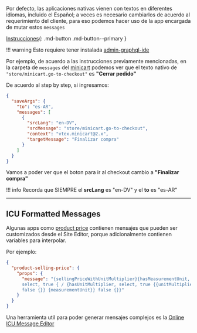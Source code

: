 Por defecto, las aplicaciones nativas vienen con textos en diferentes idiomas, incluido el Español; a veces es necesario cambiarlos de acuerdo al requerimiento del cliente, para eso podemos hacer uso de la app encargada de mutar estos `messages`  

[Instrucciones](https://developers.vtex.com/vtex-developer-docs/docs/storefront-content-internationalization){: .md-button .md-button--primary }

!!! warning
    Esto requiere tener instalada [admin-graphql-ide](https://github.com/vtex-apps/admin-graphql-ide)

Por ejemplo, de acuerdo a las instrucciones previamente mencionadas, en la carpeta de `messages` del [minicart](https://github.com/vtex-apps/minicart/blob/master/messages/es.json) podemos ver que el texto nativo de `"store/minicart.go-to-checkout"` es **"Cerrar pedido"**  

De acuerdo al step by step, si ingresamos:

```json
{
  "saveArgs": {
    "to": "es-AR",
    "messages": [
      {
        "srcLang": "en-DV",
        "srcMessage": "store/minicart.go-to-checkout",
        "context": "vtex.minicart@2.x",
        "targetMessage": "Finalizar compra"
      }
    ]
  }
}
```

Vamos a poder ver que el boton para ir al checkout cambio a **"Finalizar compra"**

!!! info
    Recorda que SIEMPRE el **srcLang** es "en-DV" y el **to** es "es-AR"

---

## ICU Formatted Messages

Algunas apps como [product price](https://vtex.io/docs/components/all/vtex.product-price@1.21.0/) contienen mensajes que pueden ser customizados desde el Site Editor, porque adicionalmente contienen variables para interpolar.

Por ejemplo:

```json
{
  "product-selling-price": {
    "props": {
      "message": "{sellingPriceWithUnitMultiplier}{hasMeasurementUnit,
      select, true { / {hasUnitMultiplier, select, true {{unitMultiplier}}
      false {}} {measurementUnit}} false {}}"
    }
  }
}
```

Una herramienta util para poder generar mensajes complejos es la [Online ICU Message Editor](https://format-message.github.io/icu-message-format-for-translators/editor.html)